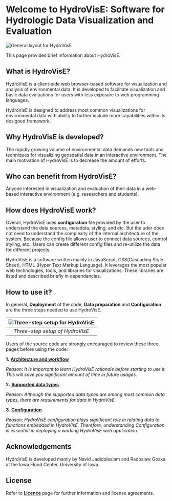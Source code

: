 # Welcome to HydroVisE: Software for Hydrologic Data Visualization and Evaluation
![**General layout for HydroVisE**](https://github.com/njadid/HydroVisE/wiki/images/logo/hydroviseLogo.svg?sanitize=true)

This page provides brief information about HydroVisE.

## **What is HydroVisE?**

HydroVisE is a client-side web browser-based software for visualization and analysis of environmental data. It is developed to facilitate visualization and basic data evaluations for users with less exposure to web programming languages.

HydroVisE is designed to address most common visualizations for environmental data with ability to further include more capabilities within its designed framework.


## **Why HydroVisE is developed?**

The rapidly growing volume of environmental data demands new tools and techniques for visualizing geospatial data in an interactive environment. The main motivation of HydroVisE is to decrease the amount of efforts.


## **Who can benefit from HydroVisE?**

Anyone interested in visualization and evaluation of their data in a web-based interactive environment (e.g. researchers and students).

## **How does HydroVisE work?**

Overall, HydroVisE uses **configuration** file provided by the user to understand the data sources, metadata, styling, and etc. But the uder does not need to understand the complexity of the internal architecture of the system. Because the config file allows user to connect data sources, control styling, etc.. Users can create different config files and re-utilize the data for different projects.

HydroVisE is a software written mainly in JavaScript, CSS(Cascading Style Sheet), HTML (Hyper Text Markup Language). It leverages the most popular web technologies, tools, and libraries for visualizations. These libraries are listed and described briefly in dependencies.



## **How to use it?**

In general, **Deployment** of the code, **Data preparation** and **Configuration** are the three steps needed to use HydroVisE.


| ![Three-step setup for HydroVisE](https://github.com/njadid/HydroVisE/wiki/images/3step_resized.png)|
|:--:|
| *Three-step setup of HydroVisE* |



Users of the source code are strongly encouraged to review these three pages before using the code:

**1.** [**Architecture and workflow**](https://github.com/njadid/HydroVisE/wiki/Architecture-and-Workflow)

_Reason: It is important to learn HydroVisE rationale before starting to use it. This will save you significant amount of time in future usages._

**2.** [**Supported data types**](https://github.com/njadid/HydroVisE/wiki/Supported-data-types)

_Reason: Although the supported data types are among most common data types, there are requirements for data in HydroVisE._

**3.** [**Configuration**](https://github.com/njadid/HydroVisE/wiki/Configuration)

_Reason: HydroVisE configuration plays significant role in relating data to functions embedded in HydroVisE. Therefore, understanding Configuration is essential in deploying a working HydroVisE web application._  


## Acknowledgements
HydroVisE is developed mainly by Navid Jadidoleslam and Radoslaw Goska at the Iowa Flood Center, University of Iowa.


## License
Refer to [**Licence**](https://github.com/njadid/HydroVisE/blob/master/LICENSE) page for further information and license agreements.
